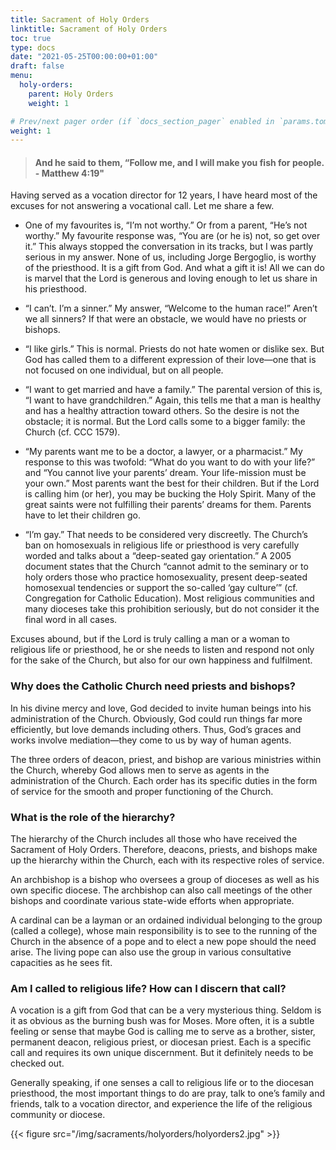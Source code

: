 ```yaml
---
title: Sacrament of Holy Orders
linktitle: Sacrament of Holy Orders
toc: true
type: docs
date: "2021-05-25T00:00:00+01:00"
draft: false
menu:
  holy-orders:
    parent: Holy Orders
    weight: 1

# Prev/next pager order (if `docs_section_pager` enabled in `params.toml`)
weight: 1
---
```


> #### And he said to them, “Follow me, and I will make you fish for people. -  Matthew 4:19"

Having served as a vocation director for 12 years, I have heard most of the excuses for not answering a vocational call. Let me share a few.

- One of my favourites is, “I’m not worthy.” Or from a parent, “He’s not worthy.” My favourite response was, “You are (or he is) not, so get over it.” This always stopped the conversation in its tracks, but I was partly serious in my answer. None of us, including Jorge Bergoglio, is worthy of the priesthood. It is a gift from God. And what a gift it is! All we can do is marvel that the Lord is generous and loving enough to let us share in his priesthood.

- “I can’t. I’m a sinner.” My answer, “Welcome to the human race!” Aren’t we all sinners? If that were an obstacle, we would have no priests or bishops.

- “I like girls.” This is normal. Priests do not hate women or dislike sex. But God has called them to a different expression of their love—one that is not focused on one individual, but on all people.

- “I want to get married and have a family.” The parental version of this is, “I want to have grandchildren.” Again, this tells me that a man is healthy and has a healthy attraction toward others. So the desire is not the obstacle; it is normal. But the Lord calls some to a bigger family: the Church (cf. CCC 1579).

- “My parents want me to be a doctor, a lawyer, or a pharmacist.” My response to this was twofold: “What do you want to do with your life?” and “You cannot live your parents’ dream. Your life-mission must be your own.” Most parents want the best for their children. But if the Lord is calling him (or her), you may be bucking the Holy Spirit. Many of the great saints were not fulfilling their parents’ dreams for them. Parents have to let their children go.

- “I’m gay.” That needs to be considered very discreetly. The Church’s ban on homosexuals in religious life or priesthood is very carefully worded and talks about a “deep-seated gay orientation.” A 2005 document states that the Church “cannot admit to the seminary or to holy orders those who practice homosexuality, present deep-seated homosexual tendencies or support the so-called ‘gay culture’” (cf. Congregation for Catholic Education). Most religious communities and many dioceses take this prohibition seriously, but do not consider it the final word in all cases.

Excuses abound, but if the Lord is truly calling a man or a woman to religious life or priesthood, he or she needs to listen and respond not only for the sake of the Church, but also for our own happiness and fulfilment.

### Why does the Catholic Church need priests and bishops?
In his divine mercy and love, God decided to invite human beings into his administration of the Church. Obviously, God could run things far more efficiently, but love demands including others. Thus, God’s graces and works involve mediation—they come to us by way of human agents.

The three orders of deacon, priest, and bishop are various ministries within the Church, whereby God allows men to serve as agents in the administration of the Church. Each order has its specific duties in the form of service for the smooth and proper functioning of the Church.

### What is the role of the hierarchy?
The hierarchy of the Church includes all those who have received the Sacrament of Holy Orders. Therefore, deacons, priests, and bishops make up the hierarchy within the Church, each with its respective roles of service.

An archbishop is a bishop who oversees a group of dioceses as well as his own specific diocese. The archbishop can also call meetings of the other bishops and coordinate various state-wide efforts when appropriate.

A cardinal can be a layman or an ordained individual belonging to the group (called a college), whose main responsibility is to see to the running of the Church in the absence of a pope and to elect a new pope should the need arise. The living pope can also use the group in various consultative capacities as he sees fit.

### Am I called to religious life? How can I discern that call?
A vocation is a gift from God that can be a very mysterious thing. Seldom is it as obvious as the burning bush was for Moses. More often, it is a subtle feeling or sense that maybe God is calling me to serve as a brother, sister, permanent deacon, religious priest, or diocesan priest. Each is a specific call and requires its own unique discernment. But it definitely needs to be checked out.

Generally speaking, if one senses a call to religious life or to the diocesan priesthood, the most important things to do are pray, talk to one’s family and friends, talk to a vocation director, and experience the life of the religious community or diocese.

{{< figure src="/img/sacraments/holyorders/holyorders2.jpg" >}}

